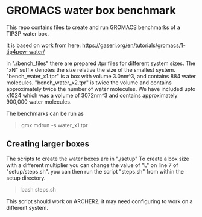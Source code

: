 # GROMACS water box benchmark

This repo contains files to create and run GROMACS benchmarks of a TIP3P water box.

It is based on work from here: https://gaseri.org/en/tutorials/gromacs/1-tip4pew-water/

in "./bench_files" there are prepared .tpr files for different system sizes. The "xN" suffix denotes the size relative the size of the smallest system.
"bench_water_x1.tpr" is a box with volume 3.0nm^3, and contains 884 water molecules.  "bench_water_x2.tpr" is twice the volume and contains approximately twice the number of water molecules. 
We have included upto x1024 which was a volume of 3072nm^3 and contains approximately 900,000 water molecules.

The benchmarks can be run as
>gmx mdrun -s water_x1.tpr


## Creating larger boxes
The scripts to create the water boxes are in "./setup"
To create a box size with a different multiplier you can change the value of "L" on line 7 of "setup/steps.sh".
you can then run the script "steps.sh" from within the setup directory.
>bash steps.sh

This script should work on ARCHER2, it may need configuring to work on a different system.
